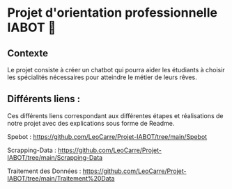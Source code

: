# Projet d'orientation professionnelle IABOT 🤖

## Contexte

Le projet consiste à créer un chatbot qui pourra aider les étudiants à choisir les spécialités nécessaires pour atteindre le métier de leurs rêves.

## Différents liens :

Ces différents liens correspondant aux différentes étapes et réalisations de notre projet avec des explications sous forme de Readme.

Spebot : https://github.com/LeoCarre/Projet-IABOT/tree/main/Spebot

Scrapping-Data : https://github.com/LeoCarre/Projet-IABOT/tree/main/Scrapping-Data

Traitement des Données : https://github.com/LeoCarre/Projet-IABOT/tree/main/Traitement%20Data